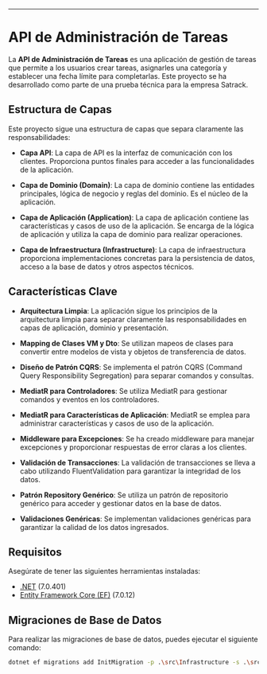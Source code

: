---

# API de Administración de Tareas

La **API de Administración de Tareas** es una aplicación de gestión de tareas que permite a los usuarios crear tareas, asignarles una categoría y establecer una fecha límite para completarlas. Este proyecto se ha desarrollado como parte de una prueba técnica para la empresa Satrack.

## Estructura de Capas

Este proyecto sigue una estructura de capas que separa claramente las responsabilidades:

- **Capa API**: La capa de API es la interfaz de comunicación con los clientes. Proporciona puntos finales para acceder a las funcionalidades de la aplicación.

- **Capa de Dominio (Domain)**: La capa de dominio contiene las entidades principales, lógica de negocio y reglas del dominio. Es el núcleo de la aplicación.

- **Capa de Aplicación (Application)**: La capa de aplicación contiene las características y casos de uso de la aplicación. Se encarga de la lógica de aplicación y utiliza la capa de dominio para realizar operaciones.

- **Capa de Infraestructura (Infrastructure)**: La capa de infraestructura proporciona implementaciones concretas para la persistencia de datos, acceso a la base de datos y otros aspectos técnicos.

## Características Clave

- **Arquitectura Limpia**: La aplicación sigue los principios de la arquitectura limpia para separar claramente las responsabilidades en capas de aplicación, dominio y presentación.

- **Mapping de Clases VM y Dto**: Se utilizan mapeos de clases para convertir entre modelos de vista y objetos de transferencia de datos.

- **Diseño de Patrón CQRS**: Se implementa el patrón CQRS (Command Query Responsibility Segregation) para separar comandos y consultas.

- **MediatR para Controladores**: Se utiliza MediatR para gestionar comandos y eventos en los controladores.

- **MediatR para Características de Aplicación**: MediatR se emplea para administrar características y casos de uso de la aplicación.

- **Middleware para Excepciones**: Se ha creado middleware para manejar excepciones y proporcionar respuestas de error claras a los clientes.

- **Validación de Transacciones**: La validación de transacciones se lleva a cabo utilizando FluentValidation para garantizar la integridad de los datos.

- **Patrón Repository Genérico**: Se utiliza un patrón de repositorio genérico para acceder y gestionar datos en la base de datos.

- **Validaciones Genéricas**: Se implementan validaciones genéricas para garantizar la calidad de los datos ingresados.

## Requisitos

Asegúrate de tener las siguientes herramientas instaladas:

- [.NET](https://dotnet.microsoft.com/download/dotnet/7.0) (7.0.401)
- [Entity Framework Core (EF)](https://docs.microsoft.com/en-us/ef/core/get-started/install) (7.0.12)

## Migraciones de Base de Datos

Para realizar las migraciones de base de datos, puedes ejecutar el siguiente comando:

```bash
dotnet ef migrations add InitMigration -p .\src\Infrastructure -s .\src\Api
```
